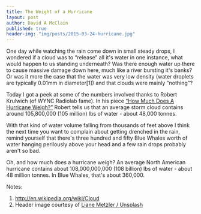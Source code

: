 ```yaml
---
title: The Weight of a Hurricane
layout: post
author: David A McClain
published: true
header-img: "img/posts/2015-03-24-hurricane.jpg"
---
```


One day while watching the rain come down in small steady drops, I wondered if a cloud was to “release” all it's water in one instance, what would happen to us standing underneath? Was there enough water up there to cause massive damage down here, much like a river bursting it's banks? Or was it more the case that the water was very low density (water droplets are typically 0.01mm in diameter[1]) and that clouds were mainly “nothing”?

Today I got a peek at some of the numbers involved thanks to Robert Krulwich (of WYNC Radiolab fame). In his piece <a href="http://www.npr.org/blogs/krulwich/2011/06/01/130078553/a-hurricane-weighs-how-much">“How Much Does A Hurricane Weigh?”</a> Robert tells us that an average storm cloud contains around 105,800,000 (105 million) lbs of water - about 48,000 tonnes.

With that kind of water volume falling from thousands of feet above I think the next time you want to complain about getting drenched in the rain, remind yourself that there's three hundred and fifty Blue Whales worth of water hanging perilously above your head and a few rain drops probably aren't so bad.

Oh, and how much does a hurricane weigh? An average North American hurricane contains about 108,000,000,000 (108 billion) lbs of water - about 48 million tonnes. In Blue Whales, that's about 360,000.

Notes:

1. <a href="http://en.wikipedia.org/wiki/Cloud">http://en.wikipedia.org/wiki/Cloud</a>
1. Header image courtesy of <a href="https://unsplash.com/liane">Liane Metzler / Unsplash</a>
